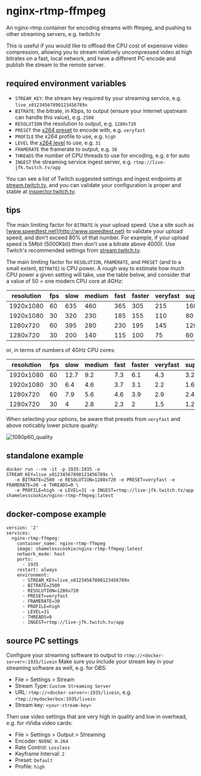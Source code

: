 # nginx-rtmp-ffmpeg

An nginx-rtmp container for encoding streams with ffmpeg, and pushing to other streaming servers, e.g. twitch.tv

This is useful if you would like to offload the CPU cost of expensive video compression,
allowing you to stream relatively uncompressed video at high bitrates on a fast, local network,
and have a different PC encode and publish the stream to the remote server.

## required environment variables

- `STREAM_KEY`: the stream key required by your streaming service, e.g. `live_x01234567890123456789x`
- `BITRATE`: the bitrate, in Kbps, to output (ensure your internet upstream can handle this value), e.g. `2500`
- `RESOLUTION` the resolution to output, e.g. `1280x720`
- `PRESET` the [x264 preset](http://dev.beandog.org/x264_preset_reference.html) to encode with, e.g. `veryfast`
- `PROFILE` the x264 profile to use, e.g. `high`
- `LEVEL` the [x264 level](https://en.wikipedia.org/wiki/H.264/MPEG-4_AVC#Levels) to use, e.g. `31`
- `FRAMERATE` the framerate to output, e.g. `30`
- `THREADS` the number of CPU threads to use for encoding, e.g. `0` for auto
- `INGEST` the streaming service ingest server, e.g. `rtmp://live-jfk.twitch.tv/app`

You can see a list of Twitch suggested settings and ingest endpoints at [stream.twitch.tv](https://stream.twitch.tv/), and you can validate your configuration is proper and stable at [inspector.twitch.tv](https://inspector.twitch.tv).

## tips

The main limiting factor for `BITRATE` is your upload speed. Use a site such as [www.speedtest.net](http://www.speedtest.net) to validate your upload speed, and don't exceed 80% of that number. For example, if your upload speed is 5Mbit (5000Kbit) then don't use a bitrate above 4000). Use Twitch's recommended settings from [stream.twitch.tv](https://stream.twitch.tv/).

The main limiting factor for `RESOLUTION`, `FRAMERATE`, and `PRESET` (and to a small extent, `BITRATE`) is CPU power. A rough way to estimate how much CPU power a given setting will take, use the table below, and consider that a value of 50 = one modern CPU core at 4GHz:

| resolution | fps | slow | medium | fast | faster | veryfast | superfast | 
|------------|-----|------|--------|------|--------|----------|-----------| 
| 1920x1080  | 60  | 635  | 460    | 365  | 305    | 215      | 160       | 
| 1920x1080  | 30  | 320  | 230    | 185  | 155    | 110      | 80        | 
| 1280x720   | 60  | 395  | 280    | 230  | 195    | 145      | 120       | 
| 1280x720   | 30  | 200  | 140    | 115  | 100    | 75       | 60        | 

or, in terms of numbers of 4GHz CPU cores:

| resolution | fps | slow | medium | fast | faster | veryfast | superfast | 
|------------|-----|------|--------|------|--------|----------|-----------| 
| 1920x1080  | 60  | 12.7 | 9.2    | 7.3  | 6.1    | 4.3      | 3.2       | 
| 1920x1080  | 30  | 6.4  | 4.6    | 3.7  | 3.1    | 2.2      | 1.6       | 
| 1280x720   | 60  | 7.9  | 5.6    | 4.6  | 3.9    | 2.9      | 2.4       | 
| 1280x720   | 30  | 4    | 2.8    | 2.3  | 2      | 1.5      | 1.2       | 

When selecting your options, be aware that presets from `veryfast` and above noticably lower picture quality:

![1080p60_quality](https://scratch.christianmoore.me/streamquality/1080p60_quality.png)

## standalone example

```
docker run --rm -it -p 1935:1935 -e STREAM_KEY=live_x01234567890123456789x \
   -e BITRATE=2500 -e RESOLUTION=1280x720 -e PRESET=veryfast -e FRAMERATE=30 -e THREADS=0 \
   -e PROFILE=high -e LEVEL=31 -e INGEST=rtmp://live-jfk.twitch.tv/app shamelesscookie/nginx-rtmp-ffmpeg:latest
```

## docker-compose example

```
version: '2'
services:
  nginx-rtmp-ffmpeg:
    container_name: nginx-rtmp-ffmpeg
    image: shamelesscookie/nginx-rtmp-ffmpeg:latest
    network_mode: host
    ports:
      - 1935
    restart: always
    environment:
      - STREAM_KEY=live_x01234567890123456789x
      - BITRATE=2500
      - RESOLUTION=1280x720
      - PRESET=veryfast
      - FRAMERATE=30
      - PROFILE=high
      - LEVEL=31
      - THREADS=0
      - INGEST=rtmp://live-jfk.twitch.tv/app
```

## source PC settings

Configure your streaming software to output to `rtmp://<docker-server>:1935/livein`
Make sure you include your stream key in your streaming software as well, e.g. for OBS:

- File > Settings > Stream
- Stream Type: `Custom Streaming Server`
- URL: `rtmp://<docker-server>:1935/livein`, e.g. `rtmp://mydockerbox:1935/livein`
- Stream key: `<your-stream-key>`

Then use video settings that are very high in quality and low in overhead, e.g. for nVidia video cards:

- File > Settings > Output > Streaming
- Encoder: `NVENC H.264`
- Rate Control: `Lossless`
- Keyframe Interval: `2`
- Preset: `Default`
- Profile: `high`
